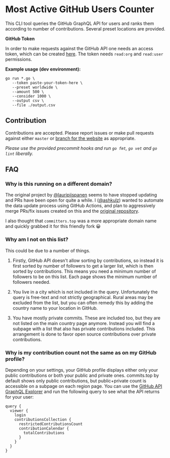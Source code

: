 # Most Active GitHub Users Counter

This CLI tool queries the GitHub GraphQL API for users and ranks them according to number of contributions. Several preset locations are provided.

**GitHub Token**

In order to make requests against the GitHub API one needs an access token, which can be created [here](https://github.com/settings/tokens). The token needs `read:org` and `read:user` permissions.

**Example usage (dev environment):**

```
go run *.go \
   --token paste-your-token-here \
   --preset worldwide \
   --amount 500 \
   --consider 1000 \
   --output csv \
   --file ./output.csv
```

## Contribution

Contributions are accepted. Please report issues or make pull requests against either `master` or [branch for the website](https://github.com/ashkulz/committers.top/tree/gh-pages) as appropriate.

*Please use the provided precommit hooks and run `go fmt`, `go vet` and `go lint` liberally.*

## FAQ

### Why is this running on a different domain?

The original project by [@lauripiispanen](https://github.com/lauripiispanen) seems to have stopped updating and PRs have been open for quite a while. I ([@ashkulz](https://github.com/ashkulz)) wanted to automate the data update process using GitHub Actions, and plan to aggressively merge PRs/fix issues created on this and the [original repository](https://github.com/lauripiispanen/most-active-github-users-counter).

I also thought that `committers.top` was a more appropriate domain name and quickly grabbed it for this friendly fork :grinning:

### Why am I not on this list?

This could be due to a number of things.

1) Firstly, GitHub API doesn't allow sorting by contributions, so instead it is first sorted by number of followers to get a larger list, which is then sorted by contributions. This means you need a minimum number of followers to be on this list. Each page shows the minimum number of followers needed.

2) You live in a city which is not included in the query. Unfortunately the query is free-text and not strictly geographical. Rural areas may be excluded from the list, but you can often remedy this by adding the country name to your location in GitHub.

3) You have mostly private commits. These are included too, but they are not listed on the main country page anymore. Instead you will find a subpage with a list that also has private contributions included. This arrangement is done to favor open source contributions over private contributions.

### Why is my contribution count not the same as on my GitHub profile?

Depending on your settings, your GitHub profile displays either only your public contributions or both your public and private ones. commits.top by default shows only public contributions, but public+private count is accessible on a subpage on each region page. You can use the [GitHub API GraphQL Explorer](https://developer.github.com/v4/explorer/) and run the following query to see what the API returns for your user:

```
query { 
  viewer { 
    login
    contributionsCollection {
      restrictedContributionsCount
      contributionCalendar {
        totalContributions
      }
    }
  }
}
```
